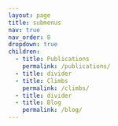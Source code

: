 ```yaml
---
layout: page
title: submenus
nav: true
nav_order: 8
dropdown: true
children:
  - title: Publications
    permalink: /publications/
  - title: divider
  - title: Climbs
    permalink: /climbs/
  - title: divider
  - title: Blog
    permalink: /blog/
---
```


